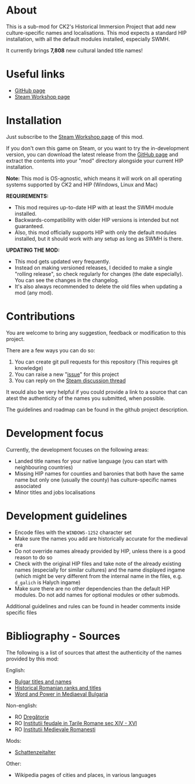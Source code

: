# About

This is a sub-mod for CK2's Historical Immersion Project that add new culture-specific names and localisations.
This mod expects a standard HIP installation, with all the default modules installed, especially SWMH.

It currently brings **7,808** new cultural landed title names!

# Useful links

- [GitHub page](https://github.com/HoratiuMl/CK2-HIP-MoreCulturalNames)
- [Steam Workshop page](http://steamcommunity.com/sharedfiles/filedetails/?id=1175098675)

# Installation

Just subscribe to the [Steam Workshop page](http://steamcommunity.com/sharedfiles/filedetails/?id=1175098675) of this mod.

If you don't own this game on Steam, or you want to try the in-development version, you can download the latest release from the [GitHub page](https://github.com/hmlendea/ck2-hip-more-cultural-names/releases) and extract the contents into your "mod" directory alongside your current HIP installation.

**Note:** This mod is OS-agnostic, which means it will work on all operating systems supported by CK2 and HIP (Windows, Linux and Mac)

**REQUIREMENTS:**
- This mod requires up-to-date HIP with at least the SWMH module installed.
- Backwards-compatibility with older HIP versions is intended but not guaranteed.
- Also, this mod officially supports HIP with only the default modules installed, but it should work with any setup as long as SWMH is there.

**UPDATING THE MOD:**
- This mod gets updated very frequently.
- Instead on making versioned releases, I decided to make a single "rolling release", so check regularly for changes (the date especially).
You can see the changes in the changelog.
- It's also always recommended to delete the old files when updating a mod (any mod).

# Contributions

You are welcome to bring any suggestion, feedback or modification to this project.

There are a few ways you can do so:

1. You can create git pull requests for this repository (This requires git knowledge)
2. You can raise a new "[issue](https://github.com/HoratiuMl/CK2-HIP-MoreCulturalNames/issues)" for this project
4. You can reply on the [Steam discussion thread](http://steamcommunity.com/workshop/filedetails/discussion/1175098675/1479856439031332646/)

It would also be very helpful if you could provide a link to a source that can atest the authenticity of the names you submitted, when possible.

The guidelines and roadmap can be found in the github project description.

# Development focus

Currently, the development focuses on the following areas:

- Landed title names for your native language (you can start with neighbouring countries)
- Missing HIP names for counties and baronies that both have the same name but only one (usually the county) has culture-specific names associated
- Minor titles and jobs localisations

# Development guidelines

- Encode files with the `WINDOWS-1252` character set
- Make sure the names you add are historically accurate for the medieval era
- Do not override names already provided by HIP, unless there is a good reason to do so
- Check with the original HIP files and take note of the already existing names (especially for similar cultures) and the name displayed ingame (which might be very different from the internal name in the files, e.g. `d_galich` is Halych ingame)
- Make sure there are no other dependencies than the default HIP modules. Do not add names for optional modules or other submods.

Additional guidelines and rules can be found in header comments inside specific files

# Bibliography - Sources

The following is a list of sources that attest the authenticity of the names provided by this mod:

English:
- [Bulgar titles and names](http://www.chitatel.net/forum/topic/375-bulgar-titles-and-names/)
- [Historical Romanian ranks and titles](https://en.wikipedia.org/wiki/Historical_Romanian_ranks_and_titles)
- [Word and Power in Mediaeval Bulgaria](https://books.google.co.uk/books?id=O-j66lYzINEC)

Non-english:
- RO [Dregătorie](https://ro.wikipedia.org/wiki/Dreg%C4%83torie)
- RO [Institutii feudale in Tarile Romane sec XIV - XVI](http://www.ebacalaureat.ro/c/institutii-feudale-in-tarile-romane-sec-xiv---xvi/1158)
- RO [Institutii Medievale Romanesti](https://www.scribd.com/doc/103239549/Institutii-Medievale-Romanesti)

Mods:
- [Schattenzeitalter](http://www.moddb.com/mods/schattenzeitalter)

Other:
- Wikipedia pages of cities and places, in various languages
